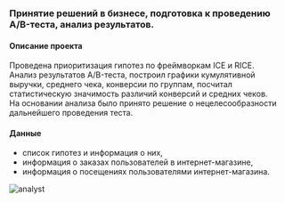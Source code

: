 ### Принятие решений в бизнесе, подготовка к проведению A/B-теста, анализ результатов.

#### Описание проекта
Проведена приоритизация гипотез по фреймворкам ICE и RICE.  
Анализ результатов A/B-теста, построил графики кумулятивной выручки, среднего чека, конверсии по группам, посчитал статистическую значимость различий конверсий и средних чеков.  
На основании анализа  было принято решение о нецелесообразности дальнейшего проведения теста.


#### Данные
* список гипотез и информация о них,
* информация о заказах пользователей в интернет-магазине,
* информация о посещениях пользователями интернет-магазина.

![analyst](https://user-images.githubusercontent.com/119577732/217793539-5f655024-9584-4574-8b89-598b71edbb82.jpg)
